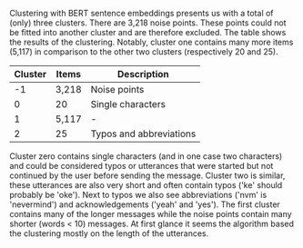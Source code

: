 Clustering with BERT sentence embeddings presents us with a total of (only) three clusters. There are 3,218 noise points. These points could not be fitted into another cluster and are therefore excluded. The table shows the results of the clustering. Notably, cluster one contains many more items (5,117) in comparison to the other two clusters (respectively 20 and 25).


| Cluster  | Items | Description |
| ------------- | ------------- | ------------- |
| -1  | 3,218  | Noise points  |
| 0  | 20 | Single characters  |
| 1  | 5,117 | - |
| 2  | 25 | Typos and abbreviations  |

Cluster zero contains single characters (and in one case two characters) and could be considered typos or utterances that were started but not continued by the user before sending the message. Cluster two is similar, these utterances are also very short and often contain typos ('ke' should probably be 'oke'). Next to typos we also see abbreviations ('nvm' is 'nevermind') and acknowledgements ('yeah' and 'yes'). The first cluster contains many of the longer messages while the noise points contain many shorter (words < 10) messages. At first glance it seems the algorithm based the clustering mostly on the length of the utterances.
